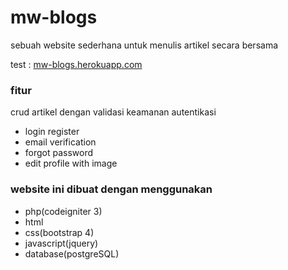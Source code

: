 <h1>mw-blogs</h1>
<p>sebuah website sederhana untuk menulis artikel secara bersama</p>

test : 
[mw-blogs.herokuapp.com](http://mw-blogs.herokuapp.com/)

<h3>fitur</h3>
	crud artikel dengan validasi keamanan
autentikasi
<ul>
<li>login register</li>
<li>email verification</li>
<li>forgot password</li>
<li>edit profile with image</li>
	</ul>

<h3>website ini dibuat dengan menggunakan</h3>
<ul>
<li>php(codeigniter 3)</li>
<li>html</li>
<li>css(bootstrap 4)</li>
<li>javascript(jquery)</li>
<li>database(postgreSQL)</li>
	</ul>
